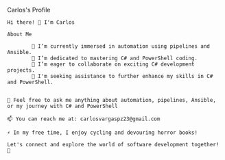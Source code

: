 
Carlos's Profile




    Hi there! 👋 I'm Carlos

    About Me

            🔭 I’m currently immersed in automation using pipelines and Ansible.
            🌱 I’m dedicated to mastering C# and PowerShell coding.
            👯 I’m eager to collaborate on exciting C# development projects.
            🤔 I'm seeking assistance to further enhance my skills in C# and PowerShell.


    💬 Feel free to ask me anything about automation, pipelines, Ansible, or my journey with C# and PowerShell

    📫 You can reach me at: carlosvargaspz23@gmail.com

    ⚡ In my free time, I enjoy cycling and devouring horror books!

    Let's connect and explore the world of software development together! 🚀

    
